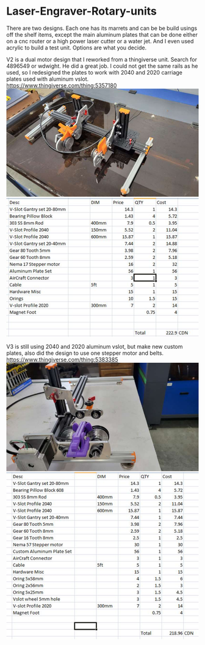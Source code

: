 # Laser-Engraver-Rotary-units
There are two designs. Each one has its marrets and can be be build usings off the shelf items, except the main aluminum plates that can be done either on a cnc router or a high power laser cutter or a water jet. And I even used acrylic to build a test unit. Options are what you decide.

V2 is a dual motor design that I reworked from a thingiverse unit. Search for 4896549 or wdwight. He did a great job. I could not get the same rails as he used, so I redesigned the plates to work with 2040 and 2020 carriage plates used with aluminum vslot.
https://www.thingiverse.com/thing:5357180
![](Rotary%20V2/Pictures/20220417_130236-800.jpg)
![](Rotary%20V2/Pictures/Price%20Pic.JPG)

V3 is still using 2040 and 2020 aluminum vslot, but make new custom plates, also did the design to use one stepper motor and belts.
https://www.thingiverse.com/thing:5383385
![](Rotary%20V3/Pictures/20220520_160859-800.jpg)
![](Rotary%20V3/Pictures/V3%20prices.JPG)
